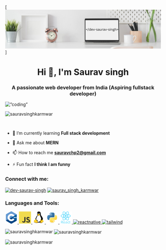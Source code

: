 [![MasterHead](./banner.png)]
<h1 align="center">Hi 👋, I'm Saurav singh</h1>
<h3 align="center">A passionate web developer from India (Aspiring fullstack developer)</h3>
<img align=”right” alt =”coding” width=”400” src=”./programmer.gif”>


<p align="left"> <img src="https://komarev.com/ghpvc/?username=sauravsinghkarmwar&label=Profile%20views&color=0e75b6&style=flat" alt="sauravsinghkarmwar" /> </p>

<p align="left"> <a href="https://twitter.com/" target="blank"><img src="https://img.shields.io/twitter/follow/?logo=twitter&style=for-the-badge" alt="" /></a> </p>

- 🌱 I’m currently learning **Full stack development**

- 💬 Ask me about **MERN**

- 📫 How to reach me **sauravchp2@gmail.com**

- ⚡ Fun fact **I think I am funny**

<h3 align="left">Connect with me:</h3>
<p align="left">
<a href="https://linkedin.com/in/dev-saurav-singh" target="blank"><img align="center" src="https://raw.githubusercontent.com/rahuldkjain/github-profile-readme-generator/master/src/images/icons/Social/linked-in-alt.svg" alt="dev-saurav-singh" height="30" width="40" /></a>
<a href="https://instagram.com/saurav_singh_karmwar" target="blank"><img align="center" src="https://raw.githubusercontent.com/rahuldkjain/github-profile-readme-generator/master/src/images/icons/Social/instagram.svg" alt="saurav_singh_karmwar" height="30" width="40" /></a>
</p>

<h3 align="left">Languages and Tools:</h3>
<p align="left"> <a href="https://www.w3schools.com/cpp/" target="_blank" rel="noreferrer"> <img src="https://raw.githubusercontent.com/devicons/devicon/master/icons/cplusplus/cplusplus-original.svg" alt="cplusplus" width="40" height="40"/> </a> <a href="https://developer.mozilla.org/en-US/docs/Web/JavaScript" target="_blank" rel="noreferrer"> <img src="https://raw.githubusercontent.com/devicons/devicon/master/icons/javascript/javascript-original.svg" alt="javascript" width="40" height="40"/> </a> <a href="https://www.linux.org/" target="_blank" rel="noreferrer"> <img src="https://raw.githubusercontent.com/devicons/devicon/master/icons/linux/linux-original.svg" alt="linux" width="40" height="40"/> </a> <a href="https://www.python.org" target="_blank" rel="noreferrer"> <img src="https://raw.githubusercontent.com/devicons/devicon/master/icons/python/python-original.svg" alt="python" width="40" height="40"/> </a> <a href="https://reactjs.org/" target="_blank" rel="noreferrer"> <img src="https://raw.githubusercontent.com/devicons/devicon/master/icons/react/react-original-wordmark.svg" alt="react" width="40" height="40"/> </a> <a href="https://reactnative.dev/" target="_blank" rel="noreferrer"> <img src="https://reactnative.dev/img/header_logo.svg" alt="reactnative" width="40" height="40"/> </a> <a href="https://tailwindcss.com/" target="_blank" rel="noreferrer"> <img src="https://www.vectorlogo.zone/logos/tailwindcss/tailwindcss-icon.svg" alt="tailwind" width="40" height="40"/> </a> </p>

<p><img align="left" src="https://github-readme-stats.vercel.app/api/top-langs?username=sauravsinghkarmwar&show_icons=true&locale=en&layout=compact" alt="sauravsinghkarmwar" /></p>

<p>&nbsp;<img align="center" src="https://github-readme-stats.vercel.app/api?username=sauravsinghkarmwar&show_icons=true&locale=en" alt="sauravsinghkarmwar" /></p>

<p><img align="center" src="https://github-readme-streak-stats.herokuapp.com/?user=sauravsinghkarmwar&" alt="sauravsinghkarmwar" /></p>


